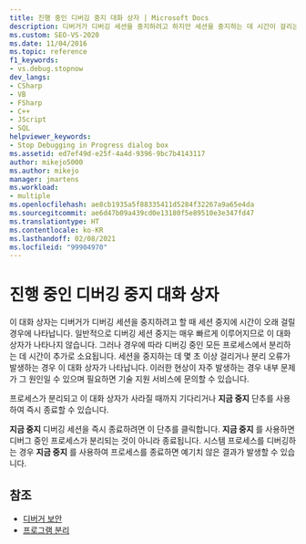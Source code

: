 ```yaml
---
title: 진행 중인 디버깅 중지 대화 상자 | Microsoft Docs
description: 디버거가 디버깅 세션을 중지하려고 하지만 세션을 중지하는 데 시간이 걸리는 경우 진행 중인 디버깅 중지 대화 상자를 살펴봅니다.
ms.custom: SEO-VS-2020
ms.date: 11/04/2016
ms.topic: reference
f1_keywords:
- vs.debug.stopnow
dev_langs:
- CSharp
- VB
- FSharp
- C++
- JScript
- SQL
helpviewer_keywords:
- Stop Debugging in Progress dialog box
ms.assetid: ed7ef49d-e25f-4a4d-9396-9bc7b4143117
author: mikejo5000
ms.author: mikejo
manager: jmartens
ms.workload:
- multiple
ms.openlocfilehash: ae8cb1935a5f88335411d5284f32267a9a65e4da
ms.sourcegitcommit: ae6d47b09a439cd0e13180f5e89510e3e347fd47
ms.translationtype: HT
ms.contentlocale: ko-KR
ms.lasthandoff: 02/08/2021
ms.locfileid: "99904970"
---
```

# <a name="stop-debugging-in-progress-dialog-box"></a>진행 중인 디버깅 중지 대화 상자
이 대화 상자는 디버거가 디버깅 세션을 중지하려고 할 때 세션 중지에 시간이 오래 걸릴 경우에 나타납니다. 일반적으로 디버깅 세션 중지는 매우 빠르게 이루어지므로 이 대화 상자가 나타나지 않습니다. 그러나 경우에 따라 디버깅 중인 모든 프로세스에서 분리하는 데 시간이 추가로 소요됩니다. 세션을 중지하는 데 몇 초 이상 걸리거나 분리 오류가 발생하는 경우 이 대화 상자가 나타납니다. 이러한 현상이 자주 발생하는 경우 내부 문제가 그 원인일 수 있으며 필요하면 기술 지원 서비스에 문의할 수 있습니다.

 프로세스가 분리되고 이 대화 상자가 사라질 때까지 기다리거나 **지금 중지** 단추를 사용하여 즉시 종료할 수 있습니다.

 **지금 중지** 디버깅 세션을 즉시 종료하려면 이 단추를 클릭합니다. **지금 중지** 를 사용하면 디버그 중인 프로세스가 분리되는 것이 아니라 종료됩니다. 시스템 프로세스를 디버깅하는 경우 **지금 중지** 를 사용하여 프로세스를 종료하면 예기치 않은 결과가 발생할 수 있습니다.

## <a name="see-also"></a>참조
- [디버거 보안](../debugger/debugger-security.md)
- [프로그램 분리](/previous-versions/visualstudio/visual-studio-2010/x1thkxez(v=vs.100))